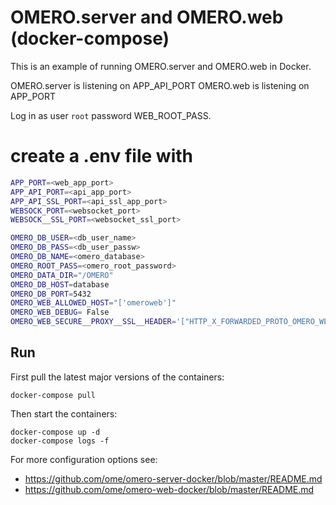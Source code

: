 # OMERO.server and OMERO.web (docker-compose)

This is an example of running OMERO.server and OMERO.web in Docker.

OMERO.server is listening on APP_API_PORT
OMERO.web is listening on APP_PORT

Log in as user `root` password WEB_ROOT_PASS.

# create a .env file with
```bash
APP_PORT=<web_app_port>
APP_API_PORT=<api_app_port>
APP_API_SSL_PORT=<api_ssl_app_port>
WEBSOCK_PORT=<websocket_port>
WEBSOCK__SSL_PORT=<websocket_ssl_port>

OMERO_DB_USER=<db_user_name>
OMERO_DB_PASS=<db_user_passw>
OMERO_DB_NAME=<omero_database>
OMERO_ROOT_PASS=<omero_root_password>
OMERO_DATA_DIR="/OMERO"
OMERO_DB_HOST=database
OMERO_DB_PORT=5432
OMERO_WEB_ALLOWED_HOST="['omeroweb']"
OMERO_WEB_DEBUG= False
OMERO_WEB_SECURE__PROXY__SSL__HEADER='["HTTP_X_FORWARDED_PROTO_OMERO_WEB", "https"]'
```


## Run

First pull the latest major versions of the containers:

    docker-compose pull

Then start the containers:

    docker-compose up -d
    docker-compose logs -f

For more configuration options see:
- https://github.com/ome/omero-server-docker/blob/master/README.md
- https://github.com/ome/omero-web-docker/blob/master/README.md
